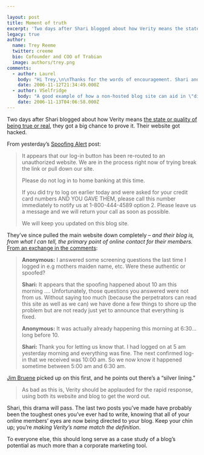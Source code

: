 ```yaml
---

layout: post
title: Moment of truth
excerpt: 'Two days after Shari blogged about how Verity means the state or quality of being true or real, they got a big chance to prove it.  Their website got hacked'
legacy: true
author:
  name: Trey Reeme
  twitter: creeme
  bio: Cofounder and COO of Trabian
  image: authors/trey.png
comments:
  - author: Laurel
    body: "Hi Trey,\n\nThanks for the words of encouragement. Shari and I were busy trading phone calls throughout the day with our teammates in IS and Internal Audit to figure out how to protect our members and communicate to them. Who knew the blog would become a great way give our members up-to-the-minute updates? Much more immediate than email as this is a holiday weekend. I like the way it gives members an opportunity to tell us their concerns and fears-- and us an opportunity to reassure them.  "
    date: 2006-11-12T21:34:49.000Z
  - author: VSelfridge
    body: "A good example of how a non-hosted blog site can aid in \"disaster recovery\" communications.\r\n\r\nHang in there Verity CU. "
    date: 2006-11-13T04:06:58.000Z
---
```


<p>Two days after Shari blogged about how Verity means <a href="http://veritycu.blogspot.com/2006/11/state-or-quality-of-being-true-or-real.html#comments">the state or quality of being true or real</a>, they got a big chance to prove it.  Their website got hacked.</p>
<p>From yesterday&#8217;s <a href="http://veritycu.blogspot.com/2006/11/spoofing-alert.html">Spoofing Alert</a> post:</p>
<blockquote><p>It appears that our log-in button has been re-routed to an unauthorized website. We are in the process right now of trying break the link or pull down our site.</p><p>Please do not log in to home banking at this time.</p><p>If you did try to log on earlier today and were asked for your credit card numbers <span class="caps">AND YOU GAVE THEM</span>, please call this number immediately to notify us at 1-800-444-4589 option 2. Please leave us a message and we will return your call as soon as possible.</p><p>We will keep you updated on this blog site.</p></blockquote>
<p>They&#8217;ve since pulled the main website down completely &#8211; <em>and their blog is, from what I can tell, the primary point of online contact for their members.</em>  <a href="http://veritycu.blogspot.com/2006/11/spoofing-alert.html#comments">From an exchange in the comments</a>:</p>
<blockquote><p><strong>Anonymous:</strong> I answered some screening questions the last time I logged in e.g mothers maiden name, etc. Were these authentic or spoofed?</p><p><strong>Shari:</strong> It appears that the spoofing happened about 10 am this morning &#8230;. Unfortunately, those questions you answered were not from us. Without saying too much (because the perpetrators can read this site as well as we can) we have done a few things to shore up the problem but are not ready just yet to announce that everything is fixed.</p><p><strong>Anonymous:</strong> It was actually already happening this morning at 6:30&#8230; long before 10.</p><p><strong>Shari:</strong> Thank you for letting us know that. I had logged on at 5 am yesterday morning and everything was fine. The next confirmed log-in that we received was 10:00 am. So we now know it happened sometime between 5:00 am and 6:30 am.</p></blockquote>
<p><a href="http://obr.typepad.com/financial_innovations/2006/11/verity_credit_u.html">Jim Bruene</a> picked up on this first, and he points out there&#8217;s a &#8220;silver lining.&#8221;</p>
<blockquote><p>As bad as this is, Verity should be applauded for the rapid response, using both its website and blog to get the word out.</p></blockquote>
<p>Shari, this drama will pass.  The last two posts you&#8217;ve made have probably been the toughest ones you&#8217;ve ever had to write, knowing that all of your online members&#8217; eyes are now being directed to your blog.  Keep your chin up; you&#8217;re <em>making Verity&#8217;s name match the definition</em>.</p>
<p>To everyone else, this should long serve as a case study of a blog&#8217;s potential as much more than a corporate marketing tool.</p>
